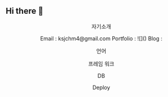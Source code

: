 ## Hi there 👋

<p align="center">
  자기소개
</p>

<p align="center">
  Email : ksjchm4@gmail.com
  Portfolio : ![]()
  Blog :
</p>

<p align="center">
  언어
</p>

<p align="center">
  프레임 워크
</p>

<p align="center">
  DB
</p>

<p align="center">
  Deploy
</p>




